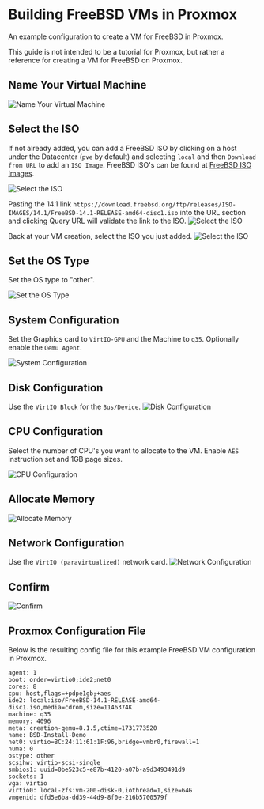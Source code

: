 # Building FreeBSD VMs in Proxmox

An example configuration to create a VM for FreeBSD in Proxmox.

This guide is not intended to be a tutorial for Proxmox, but rather a reference for creating a VM for FreeBSD on Proxmox.

## Name Your Virtual Machine
![Name Your Virtual Machine](../docs/proxmox-create-vm/proxmox-create-vm-010.png)

## Select the ISO

If not already added, you can add a FreeBSD ISO by clicking on a host under the Datacenter (`pve` by default) and selecting `local` and then `Download from URL` to add an `ISO Image`.
FreeBSD ISO's can be found at [FreeBSD ISO Images](https://download.freebsd.org/ftp/releases/ISO-IMAGES/).

![Select the ISO](../docs/proxmox-create-vm/proxmox-create-vm-021.png)

Pasting the 14.1 link `https://download.freebsd.org/ftp/releases/ISO-IMAGES/14.1/FreeBSD-14.1-RELEASE-amd64-disc1.iso` into the URL section and clicking Query URL will validate the link to the ISO.
![Select the ISO](../docs/proxmox-create-vm/proxmox-create-vm-022.png)

Back at your VM creation, select the ISO you just added.
![Select the ISO](../docs/proxmox-create-vm/proxmox-create-vm-020.png)

## Set the OS Type

Set the OS type to "other".

![Set the OS Type](../docs/proxmox-create-vm/proxmox-create-vm-030.png)

## System Configuration

Set the Graphics card to `VirtIO-GPU` and the Machine to `q35`.
Optionally enable the `Qemu Agent`.

![System Configuration](../docs/proxmox-create-vm/proxmox-create-vm-040.png)

## Disk Configuration

Use the `VirtIO Block` for the `Bus/Device`.
![Disk Configuration](../docs/proxmox-create-vm/proxmox-create-vm-050.png)

## CPU Configuration

Select the number of CPU's you want to allocate to the VM.
Enable `AES` instruction set and 1GB page sizes.

![CPU Configuration](../docs/proxmox-create-vm/proxmox-create-vm-060.png)

## Allocate Memory
![Allocate Memory](../docs/proxmox-create-vm/proxmox-create-vm-070.png)

## Network Configuration

Use the `VirtIO (paravirtualized)` network card.
![Network Configuration](../docs/proxmox-create-vm/proxmox-create-vm-080.png)

## Confirm
![Confirm](../docs/proxmox-create-vm/proxmox-create-vm-090.png)

## Proxmox Configuration File

Below is the resulting config file for this example FreeBSD VM configuration in Proxmox.
```
agent: 1
boot: order=virtio0;ide2;net0
cores: 8
cpu: host,flags=+pdpe1gb;+aes
ide2: local:iso/FreeBSD-14.1-RELEASE-amd64-disc1.iso,media=cdrom,size=1146374K
machine: q35
memory: 4096
meta: creation-qemu=8.1.5,ctime=1731773520
name: BSD-Install-Demo
net0: virtio=BC:24:11:61:1F:96,bridge=vmbr0,firewall=1
numa: 0
ostype: other
scsihw: virtio-scsi-single
smbios1: uuid=0be523c5-e87b-4120-a07b-a9d3493491d9
sockets: 1
vga: virtio
virtio0: local-zfs:vm-200-disk-0,iothread=1,size=64G
vmgenid: dfd5e6ba-dd39-44d9-8f0e-216b5700579f
```